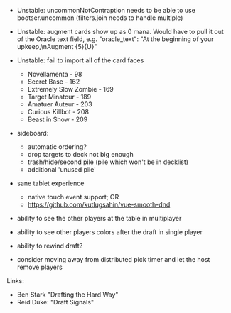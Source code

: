 


- Unstable: uncommonNotContraption needs to be able to use bootser.uncommon
  (filters.join needs to handle multiple)

- Unstable: augment cards show up as 0 mana. Would have to pull it out of the 
  Oracle text field, e.g. "oracle_text": "At the beginning of your upkeep,\nAugment {5}{U}"

- Unstable: fail to import all of the card faces
    - Novellamenta - 98
    - Secret Base - 162
    - Extremely Slow Zombie - 169
    - Target Minatour - 189
    - Amatuer Auteur - 203
    - Curious Killbot - 208
    - Beast in Show - 209

- sideboard:
    - automatic ordering?
    - drop targets to deck not big enough
    - trash/hide/second pile (pile which won't be in decklist) 
    - additional 'unused pile'

- sane tablet experience
   - native touch event support; OR
   - https://github.com/kutlugsahin/vue-smooth-dnd

- ability to see the other players at the table in multiplayer
- ability to see other players colors after the draft in single player
- ability to rewind draft?
- consider moving away from distributed pick timer and let the host remove players

Links:

- Ben Stark "Drafting the Hard Way"
- Reid Duke: "Draft Signals"

